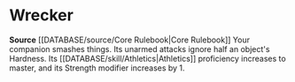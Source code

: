 ﻿---
id: '6'
name: Wrecker
rarity: Common
rus_type_level: null
source: '[[DATABASE/source/Core Rulebook|Core Rulebook]]'
trait: null
type: Animal Companion Specialization

---
# Wrecker
**Source** [[DATABASE/source/Core Rulebook|Core Rulebook]] 
Your companion smashes things. Its unarmed attacks ignore half an object's Hardness. Its [[DATABASE/skill/Athletics|Athletics]] proficiency increases to master, and its Strength modifier increases by 1.